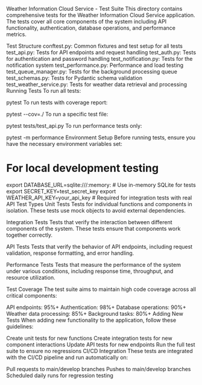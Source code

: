 Weather Information Cloud Service - Test Suite
This directory contains comprehensive tests for the Weather Information Cloud Service application. The tests cover all core components of the system including API functionality, authentication, database operations, and performance metrics.

Test Structure
conftest.py: Common fixtures and test setup for all tests
test_api.py: Tests for API endpoints and request handling
test_auth.py: Tests for authentication and password handling
test_notification.py: Tests for the notification system
test_performance.py: Performance and load testing
test_queue_manager.py: Tests for the background processing queue
test_schemas.py: Tests for Pydantic schema validation
test_weather_service.py: Tests for weather data retrieval and processing
Running Tests
To run all tests:

pytest
To run tests with coverage report:

pytest --cov=./
To run a specific test file:

pytest tests/test_api.py
To run performance tests only:

pytest -m performance
Environment Setup
Before running tests, ensure you have the necessary environment variables set:

# For local development testing
export DATABASE_URL=sqlite:///:memory:  # Use in-memory SQLite for tests
export SECRET_KEY=test_secret_key
export WEATHER_API_KEY=your_api_key  # Required for integration tests with real API
Test Types
Unit Tests
Tests for individual functions and components in isolation. These tests use mock objects to avoid external dependencies.

Integration Tests
Tests that verify the interaction between different components of the system. These tests ensure that components work together correctly.

API Tests
Tests that verify the behavior of API endpoints, including request validation, response formatting, and error handling.

Performance Tests
Tests that measure the performance of the system under various conditions, including response time, throughput, and resource utilization.

Test Coverage
The test suite aims to maintain high code coverage across all critical components:

API endpoints: 95%+
Authentication: 98%+
Database operations: 90%+
Weather data processing: 85%+
Background tasks: 80%+
Adding New Tests
When adding new functionality to the application, follow these guidelines:

Create unit tests for new functions
Create integration tests for new component interactions
Update API tests for new endpoints
Run the full test suite to ensure no regressions
CI/CD Integration
These tests are integrated with the CI/CD pipeline and run automatically on:

Pull requests to main/develop branches
Pushes to main/develop branches
Scheduled daily runs for regression testing
